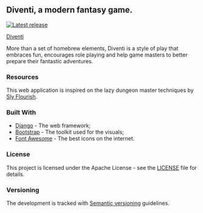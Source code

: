 ## Diventi, a modern fantasy game.

[![Latest release](https://img.shields.io/github/release/flavoi/diventi/all.svg)](https://github.com/flavoi/diventi/releases/tag/1.0.0-alpha.7)

[Diventi](https://i.imgur.com/PuRvGoVs.png)

More than a set of homebrew elements, Diventi is a style of play that embraces fun, encourages role playing and help game masters to better prepare their fantastic adventures.

### Resources
This web application is inspired on the lazy dungeon master techniques by [Sly Flourish](http://slyflourish.com).

### Built With
* [Django](https://www.djangoproject.com/) - The web framework;
* [Bootstrap](http://getbootstrap.com) - The toolkit used for the visuals;
* [Font Awesome](https://fontawesome.com/) - The best icons on the internet.

### License
This project is licensed under the Apache License - see the [LICENSE](LICENSE) file for details.

### Versioning
The development is tracked with [Semantic versioning](http://semver.org) guidelines.